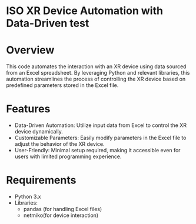 
# ISO XR Device Automation with Data-Driven test
# Overview
This code  automates the interaction with an XR  device using data sourced from an Excel spreadsheet. By leveraging Python and relevant libraries, this automation streamlines the process of controlling the XR device based on predefined parameters stored in the Excel file.
# Features
* Data-Driven Automation: Utilize input data from Excel to control the XR device dynamically.
* Customizable Parameters: Easily modify parameters in the Excel file to adjust the behavior of the XR device.
* User-Friendly: Minimal setup required, making it accessible even for users with limited programming experience.
# Requirements
* Python 3.x
* Libraries:
    * pandas (for handling Excel files)
    * netmiko(for device interaction)
      

